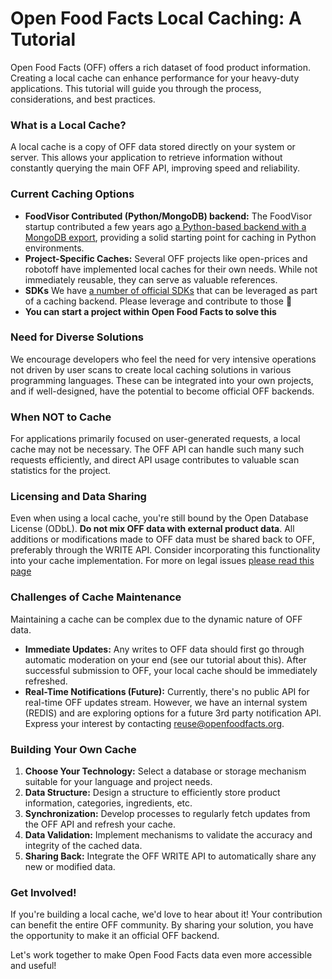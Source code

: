 
# Open Food Facts Local Caching: A Tutorial

Open Food Facts (OFF) offers a rich dataset of food product information. Creating a local cache can enhance performance for your heavy-duty applications. This tutorial will guide you through the process, considerations, and best practices.

### What is a Local Cache?

A local cache is a copy of OFF data stored directly on your system or server. This allows your application to retrieve information without constantly querying the main OFF API, improving speed and reliability.

### Current Caching Options

- **FoodVisor Contributed (Python/MongoDB) backend:** The FoodVisor startup contributed a few years ago <a href="https://github.com/openfoodfacts/openfoodfacts-apirestpython">a Python-based backend with a MongoDB export</a>, providing a solid starting point for caching in Python environments.
- **Project-Specific Caches:** Several OFF projects like open-prices and robotoff have implemented local caches for their own needs. While not immediately reusable, they can serve as valuable references.
- **SDKs** We have [a number of official SDKs](../api.md#sdks) that can be leveraged as part of a caching backend. Please leverage and contribute to those 🙏
- **You can start a project within Open Food Facts to solve this**

### Need for Diverse Solutions

We encourage developers who feel the need for very intensive operations not driven by user scans to create local caching solutions in various programming languages. These can be integrated into your own projects, and if well-designed, have the potential to become official OFF backends.

### When NOT to Cache

For applications primarily focused on user-generated requests, a local cache may not be necessary. The OFF API can handle such many such requests efficiently, and direct API usage contributes to valuable scan statistics for the project.

### Licensing and Data Sharing

Even when using a local cache, you're still bound by the Open Database License (ODbL). **Do not mix OFF data with external product data**. All additions or modifications made to OFF data must be shared back to OFF, preferably through the WRITE API. Consider incorporating this functionality into your cache implementation.
For more on legal issues [please read this page](./license-be-on-the-legal-side.md)

### Challenges of Cache Maintenance

Maintaining a cache can be complex due to the dynamic nature of OFF data.

- **Immediate Updates:** Any writes to OFF data should first go through automatic moderation on your end (see our tutorial about this). After successful submission to OFF, your local cache should be immediately refreshed.
- **Real-Time Notifications (Future):** Currently, there's no public API for real-time OFF updates stream. However, we have an internal system (REDIS) and are exploring options for a future 3rd party notification API. Express your interest by contacting <a href="mailto:reuse@openfoodfacts.org">reuse@openfoodfacts.org</a>.

### Building Your Own Cache

1.  **Choose Your Technology:** Select a database or storage mechanism suitable for your language and project needs.
2.  **Data Structure:** Design a structure to efficiently store product information, categories, ingredients, etc.
3.  **Synchronization:** Develop processes to regularly fetch updates from the OFF API and refresh your cache.
4.  **Data Validation:** Implement mechanisms to validate the accuracy and integrity of the cached data.
5.  **Sharing Back:** Integrate the OFF WRITE API to automatically share any new or modified data.

### Get Involved!

If you're building a local cache, we'd love to hear about it! Your contribution can benefit the entire OFF community. By sharing your solution, you have the opportunity to make it an official OFF backend.

Let's work together to make Open Food Facts data even more accessible and useful!
